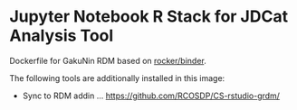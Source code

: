 # Jupyter Notebook R Stack for JDCat Analysis Tool

Dockerfile for GakuNin RDM based on [rocker/binder](https://hub.docker.com/r/rocker/binder).


The following tools are additionally installed in this image:

- Sync to RDM addin ... https://github.com/RCOSDP/CS-rstudio-grdm/
